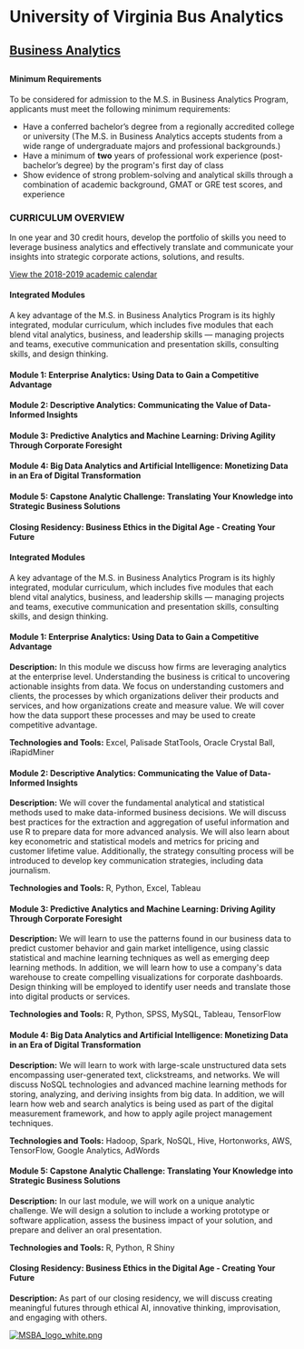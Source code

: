 # University of Virginia Bus Analytics

## [Business Analytics](https://msba.virginia.edu/academics/curriculum) <a id="page-title"></a>

##  <a id="page-title"></a>

#### Minimum Requirements

To be considered for admission to the M.S. in Business Analytics Program, applicants must meet the following minimum requirements:

* Have a conferred bachelor’s degree from a regionally accredited college or university \(The M.S. in Business Analytics accepts students from a wide range of undergraduate majors and professional backgrounds.\)
* Have a minimum of **two** years of professional work experience \(post-bachelor’s degree\) by the program's first day of class
* Show evidence of strong problem-solving and analytical skills through a combination of academic background, GMAT or GRE test scores, and experience

### CURRICULUM OVERVIEW

In one year and 30 credit hours, develop the portfolio of skills you need to leverage business analytics and effectively translate and communicate your insights into strategic corporate actions, solutions, and results.

[View the 2018-2019 academic calendar](https://msba.virginia.edu/sites/msba/files/2019-01/2018-19MSBAAcademicCalendar.pdf)

#### Integrated Modules

A key advantage of the M.S. in Business Analytics Program is its highly integrated, modular curriculum, which includes five modules that each blend vital analytics, business, and leadership skills — managing projects and teams, executive communication and presentation skills, consulting skills, and design thinking.

#### **Module 1: Enterprise Analytics: Using Data to Gain a Competitive Advantage** <a id="module-1-enterprise-analytics-using-data-to-gain-a-competitive-advantage"></a>

#### **Module 2: Descriptive Analytics: Communicating the Value of Data-Informed Insights** <a id="module-2-descriptive-analytics-communicating-the-value-of-data-informed-insights"></a>

#### **Module 3: Predictive Analytics and Machine Learning: Driving Agility Through Corporate Foresight** <a id="module-3-predictive-analytics-and-machine-learning-driving-agility-through-corporate-foresight"></a>

#### **Module 4: Big Data Analytics and Artificial Intelligence: Monetizing Data in an Era of Digital Transformation** <a id="module-4-big-data-analytics-and-artificial-intelligence-monetizing-data-in-an-era-of-digital-transformation"></a>

#### **Module 5: Capstone Analytic Challenge: Translating Your Knowledge into Strategic Business Solutions** <a id="module-5-capstone-analytic-challenge-translating-your-knowledge-into-strategic-business-solutions"></a>

#### **Closing Residency: Business Ethics in the Digital Age - Creating Your Future** <a id="closing-residency-business-ethics-in-the-digital-age---creating-your-future"></a>

#### Integrated Modules

A key advantage of the M.S. in Business Analytics Program is its highly integrated, modular curriculum, which includes five modules that each blend vital analytics, business, and leadership skills — managing projects and teams, executive communication and presentation skills, consulting skills, and design thinking.

#### **Module 1: Enterprise Analytics: Using Data to Gain a Competitive Advantage** <a id="module-1-enterprise-analytics-using-data-to-gain-a-competitive-advantage"></a>

**Description:** In this module we discuss how firms are leveraging analytics at the enterprise level. Understanding the business is critical to uncovering actionable insights from data. We focus on understanding customers and clients, the processes by which organizations deliver their products and services, and how organizations create and measure value. We will cover how the data support these processes and may be used to create competitive advantage.

**Technologies and Tools:** Excel, Palisade StatTools, Oracle Crystal Ball, iRapidMiner

#### **Module 2: Descriptive Analytics: Communicating the Value of Data-Informed Insights** <a id="module-2-descriptive-analytics-communicating-the-value-of-data-informed-insights"></a>

**Description:** We will cover the fundamental analytical and statistical methods used to make data-informed business decisions. We will discuss best practices for the extraction and aggregation of useful information and use R to prepare data for more advanced analysis. We will also learn about key econometric and statistical models and metrics for pricing and customer lifetime value. Additionally, the strategy consulting process will be introduced to develop key communication strategies, including data journalism.

**Technologies and Tools:** R, Python, Excel, Tableau

#### **Module 3: Predictive Analytics and Machine Learning: Driving Agility Through Corporate Foresight** <a id="module-3-predictive-analytics-and-machine-learning-driving-agility-through-corporate-foresight"></a>

**Description:** We will learn to use the patterns found in our business data to predict customer behavior and gain market intelligence, using classic statistical and machine learning techniques as well as emerging deep learning methods. In addition, we will learn how to use a company's data warehouse to create compelling visualizations for corporate dashboards. Design thinking will be employed to identify user needs and translate those into digital products or services.

**Technologies and Tools:** R, Python, SPSS, MySQL, Tableau, TensorFlow

#### **Module 4: Big Data Analytics and Artificial Intelligence: Monetizing Data in an Era of Digital Transformation** <a id="module-4-big-data-analytics-and-artificial-intelligence-monetizing-data-in-an-era-of-digital-transformation"></a>

**Description:** We will learn to work with large-scale unstructured data sets encompassing user-generated text, clickstreams, and networks. We will discuss NoSQL technologies and advanced machine learning methods for storing, analyzing, and deriving insights from big data. In addition, we will learn how web and search analytics is being used as part of the digital measurement framework, and how to apply agile project management techniques.

**Technologies and Tools:** Hadoop, Spark, NoSQL, Hive, Hortonworks, AWS, TensorFlow, Google Analytics, AdWords

#### **Module 5: Capstone Analytic Challenge: Translating Your Knowledge into Strategic Business Solutions** <a id="module-5-capstone-analytic-challenge-translating-your-knowledge-into-strategic-business-solutions"></a>

**Description:** In our last module, we will work on a unique analytic challenge. We will design a solution to include a working prototype or software application, assess the business impact of your solution, and prepare and deliver an oral presentation.

**Technologies and Tools:** R, Python, R Shiny

#### **Closing Residency: Business Ethics in the Digital Age - Creating Your Future** <a id="closing-residency-business-ethics-in-the-digital-age---creating-your-future"></a>

**Description:** As part of our closing residency, we will discuss creating meaningful futures through ethical AI, innovative thinking, improvisation, and engaging with others.

[![MSBA\_logo\_white.png](https://msba.virginia.edu/sites/msba/files/MSBA_logo_white.png)](https://msba.virginia.edu/)

##  <a id="page-title"></a>

